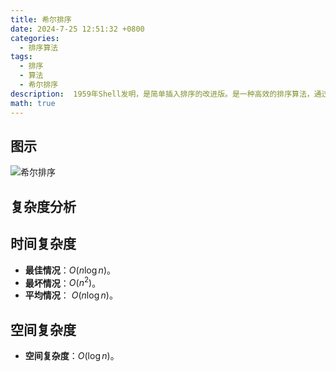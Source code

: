 ```yaml
---
title: 希尔排序
date: 2024-7-25 12:51:32 +0800
categories:
  - 排序算法
tags:
  - 排序
  - 算法
  - 希尔排序
description:  1959年Shell发明，是简单插入排序的改进版。是一种高效的排序算法，通过分组和逐步缩减增量，使得数组在接近有序的情况下进行最终排序，从而提高效率。
math: true
---
```




## 图示

![希尔排序](https://rd-wang.github.io/assets/img/sort/希尔排序.gif)


## 复杂度分析



## 时间复杂度

- **最佳情况**：$O(n\log n)$。 
- **最坏情况**：$O(n^2)$。 
- **平均情况**： $O(n\log n)$。
  
## 空间复杂度

- **空间复杂度**：$O(\log n)$。

